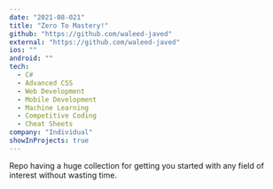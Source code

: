 ```yaml
---
date: "2021-08-021"
title: "Zero To Mastery!"
github: "https://github.com/waleed-javed"
external: "https://github.com/waleed-javed"
ios: ""
android: ""
tech:
  - C#
  - Advanced CSS
  - Web Development
  - Mobile Development
  - Machine Learning
  - Competitive Coding
  - Cheat Sheets
company: "Individual"
showInProjects: true
---
```


Repo having a huge collection for getting you started with any field of interest without wasting time.

